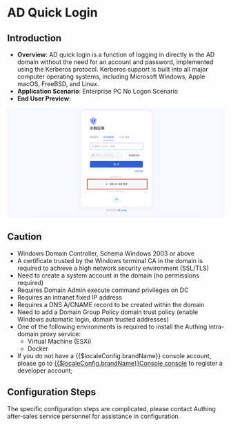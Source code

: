 # AD Quick Login

<LastUpdated/>

## Introduction

- **Overview**: AD quick login is a function of logging in directly in the AD domain without the need for an account and password, implemented using the Kerberos protocol. Kerberos support is built into all major computer operating systems, including Microsoft Windows, Apple macOS, FreeBSD, and Linux.
- **Application Scenario**: Enterprise PC No Logon Scenario
- **End User Preview**:

<img src="./images/adKerberos00.png" >

## Caution

- Windows Domain Controller, Schema Windows 2003 or above
- A certificate trusted by the Windows terminal CA in the domain is required to achieve a high network security environment (SSL/TLS)
- Need to create a system account in the domain (no permissions required)
- Requires Domain Admin execute command privileges on DC
- Requires an intranet fixed IP address
- Requires a DNS A/CNAME record to be created within the domain
- Need to add a Domain Group Policy domain trust policy (enable Windows automatic login, domain trusted addresses)
- One of the following environments is required to install the Authing intra-domain proxy service:
  - Virtual Machine (ESXi)
  - Docker
- If you do not have a {{$localeConfig.brandName}} console account, please go to [ {{$localeConfig.brandName}}Console console](https://authing.cn/) to register a developer account;

## Configuration Steps

The specific configuration steps are complicated, please contact Authing after-sales service personnel for assistance in configuration.
